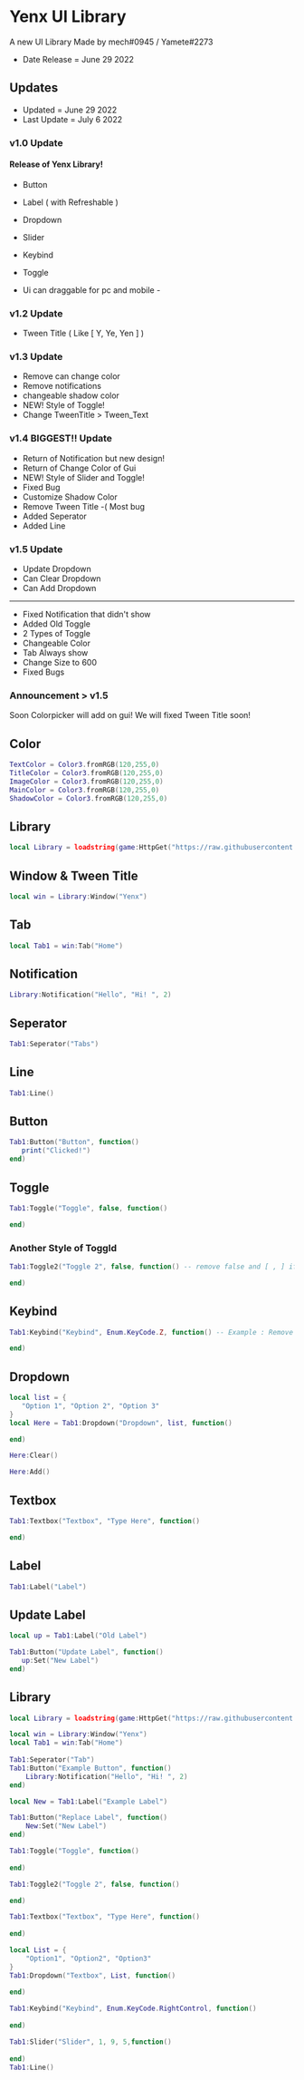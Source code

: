 # Yenx UI Library
A new UI Library Made by mech#0945 / Yamete#2273 
- Date Release = June 29 2022

## Updates
- Updated = June 29 2022
- Last Update = July 6 2022

### v1.0 Update
#### Release of Yenx Library! 
- Button
- Label ( with Refreshable )
- Dropdown
- Slider
- Keybind
- Toggle

- Ui can draggable for pc and mobile - 

### v1.2 Update
- Tween Title ( Like [ Y, Ye, Yen ] ) 

### v1.3 Update
- Remove can change color
- Remove notifications 
- changeable shadow color
- NEW! Style of Toggle! 
- Change TweenTitle > Tween_Text

### v1.4 BIGGEST!! Update
- Return of Notification but new design! 
- Return of Change Color of Gui
- NEW! Style of Slider and Toggle! 
- Fixed Bug
- Customize Shadow Color 
- Remove Tween Title -( Most bug 
- Added Seperator 
- Added Line

### v1.5 Update
- Update Dropdown
- Can Clear Dropdown
- Can Add Dropdown
------
- Fixed Notification that didn't show
- Added Old Toggle
- 2 Types of Toggle
- Changeable Color
- Tab Always show
- Change Size to 600
- Fixed Bugs

### Announcement > v1.5 
Soon Colorpicker will add on gui! 
We will fixed Tween Title soon! 

## Color
```lua
TextColor = Color3.fromRGB(120,255,0)
TitleColor = Color3.fromRGB(120,255,0)
ImageColor = Color3.fromRGB(120,255,0)
MainColor = Color3.fromRGB(120,255,0)
ShadowColor = Color3.fromRGB(120,255,0)
```

## Library
```lua
local Library = loadstring(game:HttpGet("https://raw.githubusercontent.com/Brineeee/Yenx/main/MainUI"))()
```

## Window & Tween Title
```lua
local win = Library:Window("Yenx")
```

## Tab
```lua
local Tab1 = win:Tab("Home")
```

## Notification 
```lua
Library:Notification("Hello", "Hi! ", 2)
```

## Seperator 
```lua
Tab1:Seperator("Tabs")
```

## Line 
```lua
Tab1:Line()
``` 

## Button
```lua
Tab1:Button("Button", function() 
   print("Clicked!") 
end) 
```

## Toggle
```lua
Tab1:Toggle("Toggle", false, function()

end) 
```
### Another Style of Toggld
```lua
Tab1:Toggle2("Toggle 2", false, function() -- remove false and [ , ] if toggle doesn't work

end) 
```

## Keybind
```lua
Tab1:Keybind("Keybind", Enum.KeyCode.Z, function() -- Example : Remove Z near of KeyCode and Replace it with F. 

end) 
```

## Dropdown
```lua
local list = {
   "Option 1", "Option 2", "Option 3"
} 
local Here = Tab1:Dropdown("Dropdown", list, function() 

end) 
```
```lua
Here:Clear() 
```
```lua
Here:Add() 
```

## Textbox
```lua
Tab1:Textbox("Textbox", "Type Here", function() 

end) 
```

## Label
```lua
Tab1:Label("Label") 
```

## Update Label
```lua
local up = Tab1:Label("Old Label")

Tab1:Button("Update Label", function()
   up:Set("New Label") 
end)
```
## Library
```lua
local Library = loadstring(game:HttpGet("https://raw.githubusercontent.com/Brineeee/Yenx/main/MainUI"))()

local win = Library:Window("Yenx")
local Tab1 = win:Tab("Home")
    
Tab1:Seperator("Tab") 
Tab1:Button("Example Button", function() 
    Library:Notification("Hello", "Hi! ", 2)
end) 

local New = Tab1:Label("Example Label")

Tab1:Button("Replace Label", function()
    New:Set("New Label") 
end) 

Tab1:Toggle("Toggle", function() 
    
end) 

Tab1:Toggle2("Toggle 2", false, function() 

end) 

Tab1:Textbox("Textbox", "Type Here", function()
    
end)

local List = {
    "Option1", "Option2", "Option3"
}
Tab1:Dropdown("Textbox", List, function()
    
end)

Tab1:Keybind("Keybind", Enum.KeyCode.RightControl, function()
    
end) 

Tab1:Slider("Slider", 1, 9, 5,function() 
    
end) 
Tab1:Line() 
```
